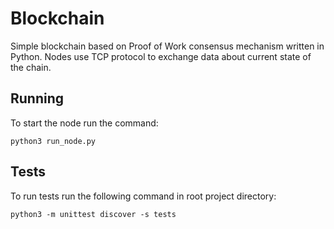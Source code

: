 # Blockchain

Simple blockchain based on Proof of Work consensus mechanism written in Python.
Nodes use TCP protocol to exchange data about current state of the chain.

## Running

To start the node run the command:

```console
python3 run_node.py
```

## Tests

To run tests run the following command in root project directory:

```console
python3 -m unittest discover -s tests
```
